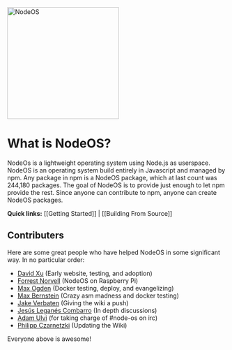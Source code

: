 <img src="https://cdn.rawgit.com/NodeOS/media/master/NodeOS.svg" alt="NodeOS" width="256" />

# What is NodeOS?

NodeOs is a lightweight operating system using Node.js as userspace. NodeOS is an operating system build entirely in Javascript and managed by npm. Any package in npm is a NodeOS package, which at last count was 244,180 packages. The goal of NodeOS is to provide just enough to let npm provide the rest. Since anyone can contribute to npm, anyone can create NodeOS packages.

**Quick links:** [[Getting Started]] | [[Building From Source]]

## Contributers

Here are some great people who have helped NodeOS in some significant way. In no particular order:

- [David Xu](https://twitter.com/dvdxu) (Early website, testing, and adoption)
- [Forrest Norvell](https://twitter.com/othiym23) (NodeOS on Raspberry Pi)
- [Max Ogden](https://twitter.com/maxogden) (Docker testing, deploy, and evangelizing)
- [Max Bernstein](https://github.com/tekknolagi) (Crazy asm madness and docker testing)
- [Jake Verbaten](https://github.com/raynos) (Giving the wiki a push)
- [Jesús Leganés Combarro](https://github.com/piranna) (In depth discussions)
- [Adam Ulvi](https://github.com/aulvi) (for taking charge of #node-os on irc)
- [Philipp Czarnetzki](https://github.com/luii) (Updating the Wiki)

Everyone above is awesome!

